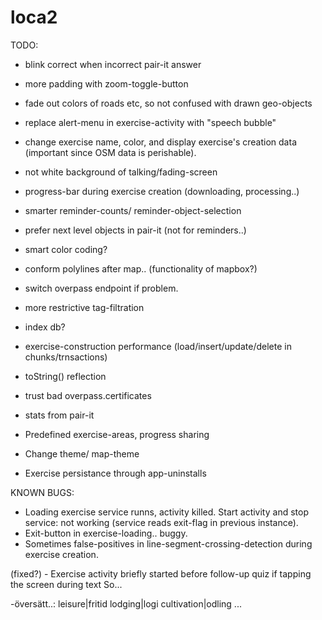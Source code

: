 # loca2

TODO:

- blink correct when incorrect pair-it answer
- more padding with zoom-toggle-button
- fade out colors of roads etc, so not confused with drawn geo-objects
- replace alert-menu in exercise-activity with "speech bubble"
- change exercise name, color, and display exercise's creation data (important since OSM data is perishable).
- not white background of talking/fading-screen
- progress-bar during exercise creation (downloading, processing..)
- smarter reminder-counts/ reminder-object-selection
- prefer next level objects in pair-it (not for reminders..)
- smart color coding?
- conform polylines after map.. (functionality of mapbox?)

- switch overpass endpoint if problem.
- more restrictive tag-filtration

- index db?
- exercise-construction performance (load/insert/update/delete in chunks/trnsactions)
- toString() reflection
- trust bad overpass.certificates
- stats from pair-it

- Predefined exercise-areas, progress sharing
- Change theme/ map-theme
- Exercise persistance through app-uninstalls


KNOWN BUGS:
- Loading exercise service runns, activity killed. Start activity and stop service: not working
 (service reads exit-flag in previous instance).
- Exit-button in exercise-loading.. buggy.
- Sometimes false-positives in line-segment-crossing-detection during exercise creation.

(fixed?) - Exercise activity briefly started before follow-up quiz if tapping the screen during text So...




-översätt..:
leisure|fritid
lodging|logi
cultivation|odling
...
